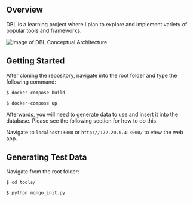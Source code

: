 ## Overview
DBL is a learning project where I plan to explore and implement variety of popular tools and frameworks. 

![Image of DBL Conceptual Architecture](https://i.ibb.co/FXnQXdD/dbl-Conceptual-Architecture-June-2019.png)

## Getting Started

After cloning the repository, navigate into the root folder and type the following command:

`$ docker-compose build`

`$ docker-compose up`

Afterwards, you will need to generate data to use and insert it into the database. Please see the following section for how to do this. 

Navigate to `localhost:3000` or `http://172.20.0.4:3000/` to view the web app. 

## Generating Test Data

Navigate from the root folder:

`$ cd tools/`

`$ python mongo_init.py`
